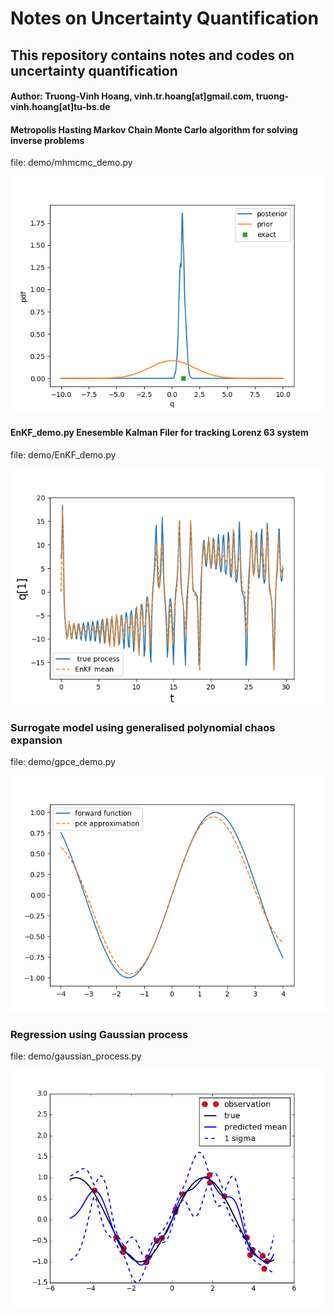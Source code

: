 # Notes on Uncertainty Quantification
## This repository contains notes and codes on uncertainty quantification
#### Author: Truong-Vinh Hoang,  vinh.tr.hoang[at]gmail.com, truong-vinh.hoang[at]tu-bs.de

#### Metropolis Hasting Markov Chain Monte Carlo algorithm for solving inverse problems
file: demo/mhmcmc_demo.py 

![alt text](https://github.com/vinh-tr-hoang/UQ/blob/master/demo/mcmc.png)

#### EnKF_demo.py Enesemble Kalman Filer for tracking Lorenz 63 system
file: demo/EnKF_demo.py

![alt text](https://github.com/vinh-tr-hoang/UQ/blob/master/demo/EnKF.png)

### Surrogate model using generalised polynomial chaos expansion 
file: demo/gpce_demo.py

![alt text](https://github.com/vinh-tr-hoang/UQ/blob/master/demo/gpce.png)

### Regression using Gaussian process
file: demo/gaussian_process.py

![alt text](https://github.com/vinh-tr-hoang/UQ/blob/master/demo/gp.png)
